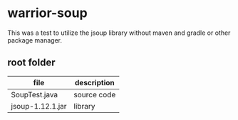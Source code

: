 # warrior-soup

This was a test to utilize the jsoup library without maven and gradle or other package manager.

## root folder

file | description
------------- | ----------
SoupTest.java | source code
jsoup-1.12.1.jar | library
